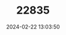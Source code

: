 ---
title: "22835"
category: "Valvata utahensis"
draft: false
date: 2024-02-22 13:03:50
languages:
  English: ["Utah Roundmouth Snail", "Utah Valvata", "Desert Valvata"]
---